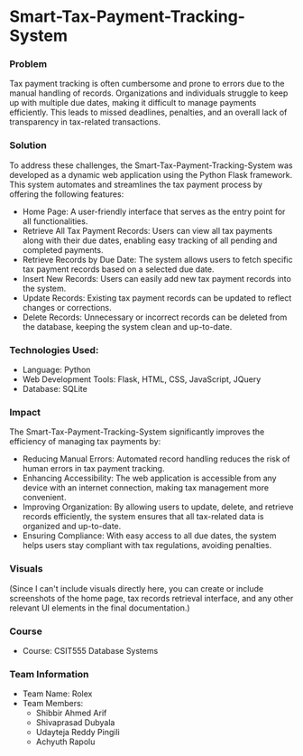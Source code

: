 # Smart-Tax-Payment-Tracking-System

### **Problem**

Tax payment tracking is often cumbersome and prone to errors due to the manual handling of records. Organizations and individuals struggle to keep up with multiple due dates, making it difficult to manage payments efficiently. This leads to missed deadlines, penalties, and an overall lack of transparency in tax-related transactions.


### **Solution**

To address these challenges, the Smart-Tax-Payment-Tracking-System was developed as a dynamic web application using the Python Flask framework. This system automates and streamlines the tax payment process by offering the following features:
-	Home Page: A user-friendly interface that serves as the entry point for all functionalities.
-	Retrieve All Tax Payment Records: Users can view all tax payments along with their due dates, enabling easy tracking of all pending and completed payments.
-	Retrieve Records by Due Date: The system allows users to fetch specific tax payment records based on a selected due date.
-	Insert New Records: Users can easily add new tax payment records into the system.
-	Update Records: Existing tax payment records can be updated to reflect changes or corrections.
-	Delete Records: Unnecessary or incorrect records can be deleted from the database, keeping the system clean and up-to-date.


### **Technologies Used:**

-	Language: Python
-	Web Development Tools: Flask, HTML, CSS, JavaScript, JQuery
-	Database: SQLite


### **Impact**

The Smart-Tax-Payment-Tracking-System significantly improves the efficiency of managing tax payments by:
-	Reducing Manual Errors: Automated record handling reduces the risk of human errors in tax payment tracking.
-	Enhancing Accessibility: The web application is accessible from any device with an internet connection, making tax management more convenient.
-	Improving Organization: By allowing users to update, delete, and retrieve records efficiently, the system ensures that all tax-related data is organized and up-to-date.
-	Ensuring Compliance: With easy access to all due dates, the system helps users stay compliant with tax regulations, avoiding penalties.


### **Visuals**

(Since I can't include visuals directly here, you can create or include screenshots of the home page, tax records retrieval interface, and any other relevant UI elements in the final documentation.)

### **Course**

-	Course: CSIT555 Database Systems
  
### **Team Information**

-	Team Name: Rolex
-	Team Members:
    -	Shibbir Ahmed Arif
    -	Shivaprasad Dubyala
    -	Udayteja Reddy Pingili
    -	Achyuth Rapolu
